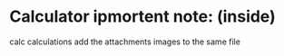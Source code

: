 # Calculator ipmortent note: (inside) 
calc calculations add the attachments images to the same file
